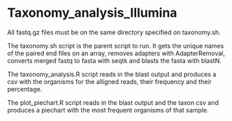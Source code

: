 # Taxonomy_analysis_Illumina

All fastq.gz files must be on the same directory specified on taxonomy.sh.

The taxonomy.sh script is the parent script to run. It gets the unique names of the paired end files on an array, removes adapters with AdapterRemoval, converts merged fastq to fasta with seqtk and blasts the fasta with blastN.

The taxonomy_analysis.R script reads in the blast output and produces a csv with the organisms for the alligned reads, their frequency and their percentage.

The plot_piechart.R script reads in the blast output and the taxon csv and produces a piechart with the most frequent organisms of that sample.

